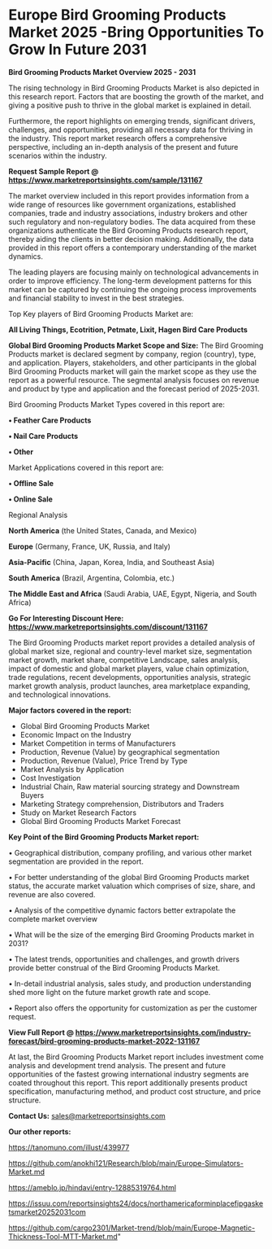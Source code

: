 # Europe Bird Grooming Products Market 2025 -Bring Opportunities To Grow In Future 2031

<Strong> Bird Grooming Products Market Overview 2025 - 2031</strong>

The rising technology in Bird Grooming Products Market is also depicted in this research report. Factors that are boosting the growth of the market, and giving a positive push to thrive in the global market is explained in detail.

Furthermore, the report highlights on emerging trends, significant drivers, challenges, and opportunities, providing all necessary data for thriving in the industry. This report market research offers a comprehensive perspective, including an in-depth analysis of the present and future scenarios within the industry.

<strong>Request Sample Report @ <a href=https://www.marketreportsinsights.com/sample/131167>https://www.marketreportsinsights.com/sample/131167</a></strong>

The market overview included in this report provides information from a wide range of resources like government organizations, established companies, trade and industry associations, industry brokers and other such regulatory and non-regulatory bodies. The data acquired from these organizations authenticate the Bird Grooming Products research report, thereby aiding the clients in better decision making. Additionally, the data provided in this report offers a contemporary understanding of the market dynamics.

The leading players are focusing mainly on technological advancements in order to improve efficiency. The long-term development patterns for this market can be captured by continuing the ongoing process improvements and financial stability to invest in the best strategies.

Top Key players of Bird Grooming Products Market are:

<strong>All Living Things, Ecotrition, Petmate, Lixit, Hagen Bird Care Products</strong>

<strong><b>Global Bird Grooming Products Market Scope and Size:</b></strong>
The Bird Grooming Products market is declared segment by company, region (country), type, and application. Players, stakeholders, and other participants in the global Bird Grooming Products market will gain the market scope as they use the report as a powerful resource. The segmental analysis focuses on revenue and product by type and application and the forecast period of 2025-2031.

Bird Grooming Products Market Types covered in this report are:

<strong>• Feather Care Products

• Nail Care Products

• Other</strong>

Market Applications covered in this report are:

<strong>• Offline Sale

• Online Sale</strong> 

Regional Analysis

<strong>North America</strong> (the United States, Canada, and Mexico)

<strong>Europe</strong> (Germany, France, UK, Russia, and Italy)

<strong>Asia-Pacific</strong> (China, Japan, Korea, India, and Southeast Asia)

<strong>South America</strong> (Brazil, Argentina, Colombia, etc.)

<strong>The Middle East and Africa</strong> (Saudi Arabia, UAE, Egypt, Nigeria, and South Africa)

<strong>Go For Interesting Discount Here: <a href=https://www.marketreportsinsights.com/discount/131167>https://www.marketreportsinsights.com/discount/131167</a></strong>

The Bird Grooming Products market report provides a detailed analysis of global market size, regional and country-level market size, segmentation market growth, market share, competitive Landscape, sales analysis, impact of domestic and global market players, value chain optimization, trade regulations, recent developments, opportunities analysis, strategic market growth analysis, product launches, area marketplace expanding, and technological innovations.

<strong><b>Major factors covered in the report:</b></strong>
<ul>
  <li>Global Bird Grooming Products Market </li>
  <li>Economic Impact on the Industry</li>
  <li>Market Competition in terms of Manufacturers</li>
  <li>Production, Revenue (Value) by geographical segmentation</li>
  <li>Production, Revenue (Value), Price Trend by Type</li>
  <li>Market Analysis by Application</li>
  <li>Cost Investigation</li>
  <li>Industrial Chain, Raw material sourcing strategy and Downstream Buyers</li>
  <li>Marketing Strategy comprehension, Distributors and Traders</li>
  <li>Study on Market Research Factors</li>
  <li>Global Bird Grooming Products Market Forecast</li>
</ul>

<strong><b>Key Point of the Bird Grooming Products Market report:</b></strong>

• Geographical distribution, company profiling, and various other market segmentation are provided in the report.

• For better understanding of the global Bird Grooming Products market status, the accurate market valuation which comprises of size, share, and revenue are also covered.

• Analysis of the competitive dynamic factors better extrapolate the complete market overview

• What will be the size of the emerging Bird Grooming Products market in 2031?

• The latest trends, opportunities and challenges, and growth drivers provide better construal of the Bird Grooming Products Market.

• In-detail industrial analysis, sales study, and production understanding shed more light on the future market growth rate and scope.

• Report also offers the opportunity for customization as per the customer request.

<strong><b>View Full Report @ <a href=https://www.marketreportsinsights.com/industry-forecast/bird-grooming-products-market-2022-131167>https://www.marketreportsinsights.com/industry-forecast/bird-grooming-products-market-2022-131167</a></b></strong>


At last, the Bird Grooming Products Market report includes investment come analysis and development trend analysis. The present and future opportunities of the fastest growing international industry segments are coated throughout this report. This report additionally presents product specification, manufacturing method, and product cost structure, and price structure.

<strong>Contact Us:</strong>
sales@marketreportsinsights.com

<strong>Our other reports:</strong>

<a href=https://tanomuno.com/illust/439977>https://tanomuno.com/illust/439977</a>

<a href=https://github.com/anokhi121/Research/blob/main/Europe-Simulators-Market.md>https://github.com/anokhi121/Research/blob/main/Europe-Simulators-Market.md</a>

<a href=https://ameblo.jp/hindavi/entry-12885319764.html>https://ameblo.jp/hindavi/entry-12885319764.html</a>

<a href=https://issuu.com/reportsinsights24/docs/northamericaforminplacefipgasketsmarket20252031com>https://issuu.com/reportsinsights24/docs/northamericaforminplacefipgasketsmarket20252031com</a>

<a href=https://github.com/cargo2301/Market-trend/blob/main/Europe-Magnetic-Thickness-Tool-MTT-Market.md>https://github.com/cargo2301/Market-trend/blob/main/Europe-Magnetic-Thickness-Tool-MTT-Market.md</a>"
